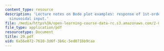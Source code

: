 ```yaml
---
content_type: resource
description: 'Lecture notes on Bode plot examples: response of 1st-order system to
  sinusoidal input.'
file: /media/https%3A/open-learning-course-data-rc.s3.amazonaws.com/2-004-systems-modeling-and-control-ii-fall-2007/6a56e07276103d6f3b6c5ed871bb9caa_29.pdf
file_type: application/pdf
resourcetype: Document
title: 29.pdf
uid: 6a56e072-7610-3d6f-3b6c-5ed871bb9caa
---
```

